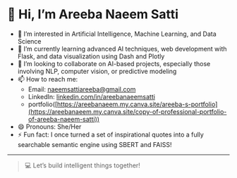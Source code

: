 # 👋 Hi, I’m Areeba Naeem Satti

- 👀 I’m interested in Artificial Intelligence, Machine Learning, and Data Science  
- 🌱 I’m currently learning advanced AI techniques, web development with Flask, and data visualization using Dash and Plotly  
- 💞️ I’m looking to collaborate on AI-based projects, especially those involving NLP, computer vision, or predictive modeling  
- 📫 How to reach me:  
  - Email: naeemsattiareeba@gmail.com  
  - LinkedIn: [linkedin.com/in/areebanaeemsatti](https://linkedin.com/in/areebanaeemsatti)
  - portfolio([https://areebanaeem.my.canva.site/areeba-s-portfolio](https://areebanaeem.my.canva.site/copy-of-professional-portfolio-of-areeba-naeem-satti))
- 😄 Pronouns: She/Her  
- ⚡ Fun fact: I once turned a set of inspirational quotes into a fully searchable semantic engine using SBERT and FAISS!

---

> 💻 Let’s build intelligent things together!

<!---
Areebanaeemsatti/Areebanaeemsatti is a ✨ special ✨ repository because its `README.md` (this file) appears on your GitHub profile.
You can click the Preview link to take a look at your changes.
--->
